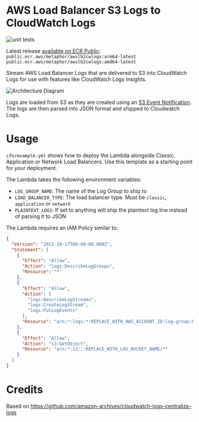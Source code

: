 # AWS Load Balancer S3 Logs to CloudWatch Logs
![unit tests](https://github.com/rupertbg/aws-load-balancer-logs-to-cloudwatch/actions/workflows/tests.yml/badge.svg?branch=master)

Latest release [available on ECR Public](https://gallery.ecr.aws/l8n5z4p2/awslb2cwlogs):
`public.ecr.aws/metaphor/awslb2cwlogs:arm64-latest`
`public.ecr.aws/metaphor/awslb2cwlogs:amd64-latest`


Stream AWS Load Balancer Logs that are delivered to S3 into CloudWatch Logs for use with features like CloudWatch Logs Insights.

![Architecture Diagram](img/arch.png)

Logs are loaded from S3 as they are created using an [S3 Event Notification](https://docs.aws.amazon.com/lambda/latest/dg/with-s3.html). The logs are then parsed into JSON format and shipped to Cloudwatch Logs.



# Usage
`cfn/example.yml` shows how to deploy the Lambda alongside Classic, Application or Network Load Balancers. Use this template as a starting point for your deployment.

The Lambda takes the following environment variables:
  - `LOG_GROUP_NAME`: The name of the Log Group to ship to
  - `LOAD_BALANCER_TYPE`: The load balancer type. Must be `classic`, `application` or `network`
  - `PLAINTEXT_LOGS`: If set to anything will ship the plaintext log line instead of parsing it to JSON

The Lambda requires an IAM Policy similar to:

```json
{
  "Version": "2012-10-17T00:00:00.000Z",
  "Statement": [
    {
      "Effect": "Allow",
      "Action": "logs:DescribeLogGroups",
      "Resource": "*"
    },
    {
      "Effect": "Allow",
      "Action": [
        "logs:DescribeLogStreams",
        "logs:CreateLogStream",
        "logs:PutLogEvents"
      ],
      "Resource": "arn:*:logs:*:REPLACE_WITH_AWS_ACCOUNT_ID:log-group:REPLACE_WITH_LOG_GROUP_NAME"
    },
    {
      "Effect": "Allow",
      "Action": "s3:GetObject",
      "Resource": "arn:*:s3:::REPLACE_WITH_LOG_BUCKET_NAME/*"
    }
  ]
}
```

# Credits
Based on https://github.com/amazon-archives/cloudwatch-logs-centralize-logs